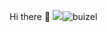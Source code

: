 Hi there 👋
![](URL)![buizel](https://github.com/user-attachments/assets/9829804f-7a7e-4516-a980-4a69a30c5a43)


